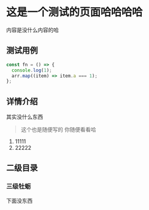 # 这是一个测试的页面哈哈哈哈

内容是没什么内容的哈

## 测试用例

```js
const fn = () => {
  console.log(1);
  arr.map((item) => item.a === 1);
};
```

## 详情介绍

其实没什么东西

> 这个也是随便写的
> 你随便看看哈

1. 11111
2. 22222

## 二级目录

### 三级牡蛎

下面没东西
